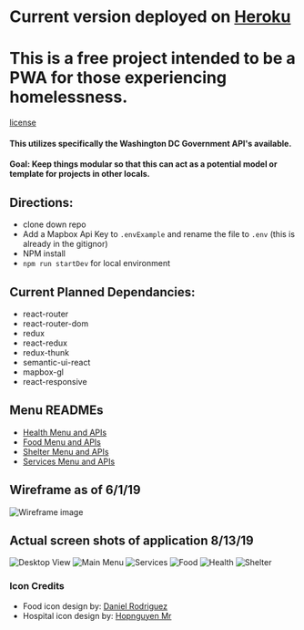 
# Current version deployed on [Heroku](https://werhere.herokuapp.com/)

# This is a free project intended to be a PWA for those experiencing homelessness.
[license](./license)
#### This utilizes specifically the Washington DC Government API's available. 

#### Goal: Keep things modular so that this can act as a potential model or template for projects in other locals. 

## Directions: 
* clone down repo 
* Add a Mapbox Api Key to `.envExample` and rename the file to `.env` (this is already in the gitignor) 
* NPM install 
* `npm run startDev` for local environment

## Current Planned Dependancies: 

* react-router
* react-router-dom
* redux
* react-redux
* redux-thunk
* semantic-ui-react
* mapbox-gl
* react-responsive 

## Menu READMEs

* [Health Menu and APIs](./AdditionalREADME/HealthREADME.md) 
* [Food Menu and APIs](./AdditionalREADME/FoodREADME.md) 
* [Shelter Menu and APIs](./AdditionalREADME/ShelterREADME.md) 
* [Services Menu and APIs](./AdditionalREADME/ServicesREADME.md) 

## Wireframe as of 6/1/19
![Wireframe image](public/imagesForReadMe/food-shelter-layout.png) 

## Actual screen shots of application 8/13/19
![Desktop View](public/imagesForReadMe/desktopView.png)
![Main Menu](public/imagesForReadMe/main-menu.png) 
![Services](public/imagesForReadMe/services.png) 
![Food](public/imagesForReadMe/food.png)
![Health](public/imagesForReadMe/Health.png) 
![Shelter](public/imagesForReadMe/shelter.png) 


### Icon Credits

* Food icon design by: [Daniel Rodriguez](https://www.iconfinder.com/DanielRT97)
* Hospital icon design by: [Hopnguyen Mr](https://www.iconfinder.com/Mr.hopnguyen)

<!-- This file is part of WeRHere.

WeRHere is free software: you can redistribute it and/or modify
it under the terms of the GNU General Public License as published by
the Free Software Foundation, either version 3 of the License, or
(at your option) any later version.

WeRHere is distributed in the hope that it will be useful,
but WITHOUT ANY WARRANTY; without even the implied warranty of
MERCHANTABILITY or FITNESS FOR A PARTICULAR PURPOSE.  See the
GNU General Public License for more details.

You should have received a copy of the GNU General Public License
along with WeRHere.  If not, see <https://www.gnu.org/licenses/ -->